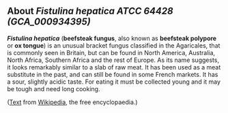 About *Fistulina hepatica ATCC 64428 (GCA\_000934395)* 
------------------------------------------------------



***Fistulina hepatica*** (**beefsteak fungus**, also known as
**beefsteak polypore** or **ox tongue**) is an unusual bracket fungus
classified in the Agaricales, that is commonly seen in Britain, but can
be found in North America, Australia, North Africa, Southern Africa and
the rest of Europe. As its name suggests, it looks remarkably similar to
a slab of raw meat. It has been used as a meat substitute in the past,
and can still be found in some French markets. It has a sour, slightly
acidic taste. For eating it must be collected young and it may be tough
and need long cooking.

([Text](http://en.wikipedia.org/wiki/Fistulina_hepatica) from
[Wikipedia](http://en.wikipedia.org/), the free encyclopaedia.)
